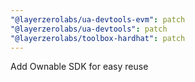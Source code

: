 ```yaml
---
"@layerzerolabs/ua-devtools-evm": patch
"@layerzerolabs/ua-devtools": patch
"@layerzerolabs/toolbox-hardhat": patch
---
```


Add Ownable SDK for easy reuse
